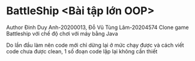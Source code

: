 # BattleShip <Bài tập lớn OOP>

Author Đinh Duy Anh-20200013, Đỗ Vũ Tùng Lâm-20204574
Clone game Battleship với chế độ chơi với máy bằng Java

Do lần đầu làm nên code mới chỉ dừng lại ở mức chạy được và cách viết code chưa được clean, 1 số đoạn code lặp lại không cần thiết
